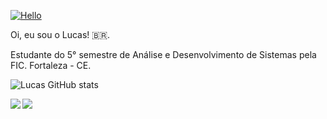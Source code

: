 [![Hello](https://github.com/Tarmiel/Tarmiel/blob/master/ezgif.com-resize.gif)](https://tarmiel.github.io/Portfolio/)

Oi, eu sou o Lucas! 🇧🇷.

Estudante do 5° semestre de Análise e Desenvolvimento de Sistemas pela FIC.
Fortaleza - CE.

![Lucas GitHub stats](https://github-readme-stats.anuraghazra1.vercel.app/api?username=Tarmiel&show_icons=true&hide_border=true)

<a href="https://github.com/Tarmiel/PJ_web">
  <img align="left" src="https://github-readme-stats.vercel.app/api/pin/?username=Tarmiel&repo=PJ_web" />
</a>


<a href="https://github.com/Tarmiel/Portfolio">
  <img align="left" src="https://github-readme-stats.vercel.app/api/pin/?username=Tarmiel&repo=Portfolio" />
</a>
